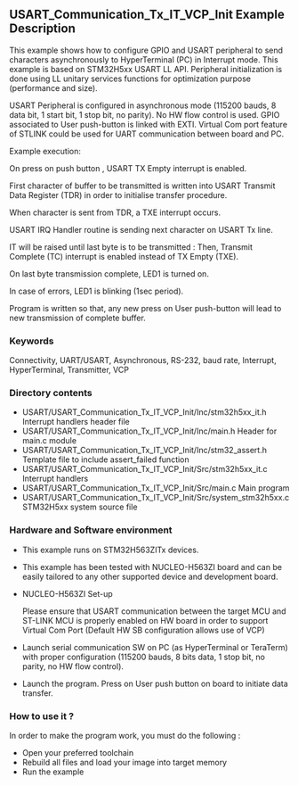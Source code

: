 ## <b>USART_Communication_Tx_IT_VCP_Init Example Description</b>

This example shows how to configure GPIO and USART peripheral to send characters
asynchronously to HyperTerminal (PC) in Interrupt mode. This example is based on
STM32H5xx USART LL API. Peripheral initialization is done using LL unitary services
functions for optimization purpose (performance and size).

USART Peripheral is configured in asynchronous mode (115200 bauds, 8 data bit, 1 start bit, 1 stop bit, no parity).
No HW flow control is used.
GPIO associated to User push-button is linked with EXTI.
Virtual Com port feature of STLINK could be used for UART communication between board and PC.

Example execution:

On press on push button , USART TX Empty interrupt is enabled.

First character of buffer to be transmitted is written into USART Transmit Data Register (TDR) in order to initialise transfer procedure.

When character is sent from TDR, a TXE interrupt occurs.

USART IRQ Handler routine is sending next character on USART Tx line.

IT will be raised until last byte is to be transmitted : Then, Transmit Complete (TC) interrupt is enabled
instead of TX Empty (TXE).

On last byte transmission complete, LED1 is turned on.

In case of errors, LED1 is blinking (1sec period).

Program is written so that, any new press on User push-button will lead to new transmission of complete buffer.

### <b>Keywords</b>

Connectivity, UART/USART, Asynchronous, RS-232, baud rate, Interrupt, HyperTerminal, Transmitter, VCP

### <b>Directory contents</b>

  - USART/USART_Communication_Tx_IT_VCP_Init/Inc/stm32h5xx_it.h          Interrupt handlers header file
  - USART/USART_Communication_Tx_IT_VCP_Init/Inc/main.h                  Header for main.c module
  - USART/USART_Communication_Tx_IT_VCP_Init/Inc/stm32_assert.h          Template file to include assert_failed function
  - USART/USART_Communication_Tx_IT_VCP_Init/Src/stm32h5xx_it.c          Interrupt handlers
  - USART/USART_Communication_Tx_IT_VCP_Init/Src/main.c                  Main program
  - USART/USART_Communication_Tx_IT_VCP_Init/Src/system_stm32h5xx.c      STM32H5xx system source file


### <b>Hardware and Software environment</b>

  - This example runs on STM32H563ZITx devices.

  - This example has been tested with NUCLEO-H563ZI board and can be
    easily tailored to any other supported device and development board.

  - NUCLEO-H563ZI Set-up

    Please ensure that USART communication between the target MCU and ST-LINK MCU is properly enabled
    on HW board in order to support Virtual Com Port (Default HW SB configuration allows use of VCP)

  - Launch serial communication SW on PC (as HyperTerminal or TeraTerm) with proper configuration
    (115200 bauds, 8 bits data, 1 stop bit, no parity, no HW flow control).

  - Launch the program. Press on User push button on board to initiate data transfer.

### <b>How to use it ?</b>

In order to make the program work, you must do the following :

 - Open your preferred toolchain
 - Rebuild all files and load your image into target memory
 - Run the example


